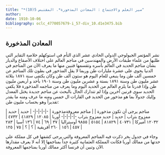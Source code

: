 ```yaml
---
title: "*سير العلم والاجتماع : المعادن المذخورة*. المقتبس 5(10)"
author: 
date: 1910-10-06
bibliography: oclc_4770057679-i_57-div_10.d1e3475.bib
---
```




##  المعادن المذخورة 


 نشر المؤتمر الجيولوجي الدولي الحادي  عشر  الذي التأم في استوكهلم خلاصة التقاير التي طلبها من علماء طبقات الأرض والمهندسين في مناجم العالم على اختلاف الأصقاع والديار بشأن مناجم الحديد في العالم بأسره وتقسمها فتبين منها ما يعرف الآن من المناجم في الدنيا يحوي على  عشرة  مليارات طن وربما لا يقل المذخور في بطون تلك المناجم عن  خمسين  ألف  طن وما ينبغي للعام اليوم هو  ستون  ألف  طن وكان يكتفى سنة  ١٨٧١  بثلاثة  عشر  مليون طن وسنة  ١٨٩١  بستة و  عشرين  مليون طن وسنة  ١٩٠١  بأحد و  أربعين  مليون طن وإذا قدرنا ما يلزم العالم من الحديد اليوم وما يعرف من مناجمه المذخورة فلا يكفي الحديد   سوى قرنين آخرين وإذا لم تتدارك الحال بالبحث عن مناجم جديدة يختل المعدل وإليك جدولاً بما هو مذخور من الحديد في القارات ال  خمس  ومنه ما عرف ومنه ما يقدر تقديراً وهو بحساب مليون طن: 


 |  مناجم يرجى أن تكون مذخورة  |  |  مناجم معروفةمذخورة  | 
-|-|-|-|-
 |  حديد  |  حديد ممزوج بتراب  |  حديد  |  حديد ممزوج بتراب 
-|-|-|-|-
 أوربا  |  ١٢٠٨٥  |  ٤١٨٢٩  |  ٤٧٣٢  |  ١٢٠٣٢ 
 أميركا  |  ٤٠٧٣١  |  ٨١٨٢٩  |  ٥١٥٤  |  ٩٨٥٥ 
 أوستراليا  |  ٣٧  |  ٦٩  |  ٧٤  |  ١٣٦ 
 آسيا  |  ٢٨٣  |  ٤٥٧  |  ١٥٦  |  ٢٦٠ 
 أفريقية  |  ؟  |  ؟  |  ٧٥  |  ١٢٥ 


 وجاء في جدول ىخر ذكرت فيه المناجم المعروفة والتي يرجى كشفها في كل مملكة على حدتها من ممالك أوربا فكانت المملكة العثمانية كثيرة جداً بمناجمها إلا أنه لا يعرف مقدارها الآن وتبين أن فرنسا أكثر ممالك أوربا بمناجمها المعروفة. 
